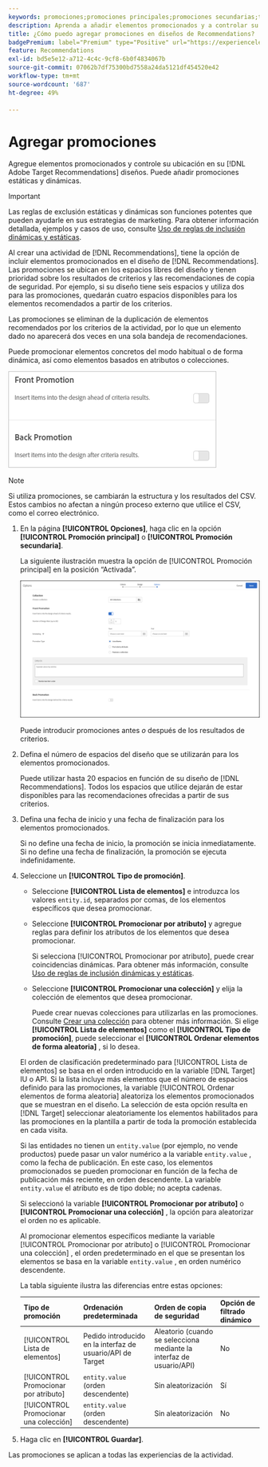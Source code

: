 ```yaml
---
keywords: promociones;promociones principales;promociones secundarias;tipo de promociones;lista de elementos;promocionar por atributo;promocionar una colección
description: Aprenda a añadir elementos promocionados y a controlar su ubicación en el Adobe [!DNL Target] diseños de Recommendations. Puede añadir promociones estáticas y dinámicas.
title: ¿Cómo puedo agregar promociones en diseños de Recommendations?
badgePremium: label="Premium" type="Positive" url="https://experienceleague.adobe.com/docs/target/using/introduction/intro.html?lang=en#premium newtab=true" tooltip="See what's included in Target Premium."
feature: Recommendations
exl-id: bd5e5e12-a712-4c4c-9cf8-6b0f4834067b
source-git-commit: 07062b7df75300bd7558a24da5121df454520e42
workflow-type: tm+mt
source-wordcount: '687'
ht-degree: 49%

---
```


# Agregar promociones

Agregue elementos promocionados y controle su ubicación en su [!DNL Adobe Target Recommendations] diseños. Puede añadir promociones estáticas y dinámicas.

>[!IMPORTANT]
>
>Las reglas de exclusión estáticas y dinámicas son funciones potentes que pueden ayudarle en sus estrategias de marketing. Para obtener información detallada, ejemplos y casos de uso, consulte [Uso de reglas de inclusión dinámicas y estáticas](/help/main/c-recommendations/c-algorithms/use-dynamic-and-static-inclusion-rules.md#concept_4CB5C0FA705D4E449BD0B37B3D987F9F).

Al crear una actividad de [!DNL Recommendations], tiene la opción de incluir elementos promocionados en el diseño de [!DNL Recommendations]. Las promociones se ubican en los espacios libres del diseño y tienen prioridad sobre los resultados de criterios y las recomendaciones de copia de seguridad. Por ejemplo, si su diseño tiene seis espacios y utiliza dos para las promociones, quedarán cuatro espacios disponibles para los elementos recomendados a partir de los criterios.

Las promociones se eliminan de la duplicación de elementos recomendados por los criterios de la actividad, por lo que un elemento dado no aparecerá dos veces en una sola bandeja de recomendaciones.

Puede promocionar elementos concretos del modo habitual o de forma dinámica, así como elementos basados en atributos o colecciones.

![[!UICONTROL Promoción principal] y [!UICONTROL Promoción secundaria] opciones [!DNL Target] IU](assets/add_promotion_toggles.png)

>[!NOTE]
>
>Si utiliza promociones, se cambiarán la estructura y los resultados del CSV. Estos cambios no afectan a ningún proceso externo que utilice el CSV, como el correo electrónico.

1. En la página **[!UICONTROL Opciones]**, haga clic en la opción **[!UICONTROL Promoción principal]** o **[!UICONTROL Promoción secundaria]**.

   La siguiente ilustración muestra la opción de [!UICONTROL Promoción principal] en la posición “Activada”.

   ![Agregar opciones de promoción principal](/help/main/c-recommendations/t-create-recs-activity/assets/add_promotion_front.png)

   Puede introducir promociones antes *o* después de los resultados de criterios.

1. Defina el número de espacios del diseño que se utilizarán para los elementos promocionados.

   Puede utilizar hasta 20 espacios en función de su diseño de [!DNL Recommendations]. Todos los espacios que utilice dejarán de estar disponibles para las recomendaciones ofrecidas a partir de sus criterios.

1. Defina una fecha de inicio y una fecha de finalización para los elementos promocionados.

   Si no define una fecha de inicio, la promoción se inicia inmediatamente. Si no define una fecha de finalización, la promoción se ejecuta indefinidamente.

1. Seleccione un **[!UICONTROL Tipo de promoción]**.

   * Seleccione **[!UICONTROL Lista de elementos]** e introduzca los valores `entity.id`, separados por comas, de los elementos específicos que desea promocionar.

   * Seleccione **[!UICONTROL Promocionar por atributo]** y agregue reglas para definir los atributos de los elementos que desea promocionar.

      Si selecciona [!UICONTROL Promocionar por atributo], puede crear coincidencias dinámicas. Para obtener más información, consulte [Uso de reglas de inclusión dinámicas y estáticas](/help/main/c-recommendations/c-algorithms/use-dynamic-and-static-inclusion-rules.md#concept_4CB5C0FA705D4E449BD0B37B3D987F9F).

   * Seleccione **[!UICONTROL Promocionar una colección]** y elija la colección de elementos que desea promocionar.

      Puede crear nuevas colecciones para utilizarlas en las promociones. Consulte [Crear una colección](/help/main/c-recommendations/c-products/collections.md#task_1256DFF6842141FCAADD9E1428EF7F08) para obtener más información.
   Si elige **[!UICONTROL Lista de elementos]** como el **[!UICONTROL Tipo de promoción]**, puede seleccionar el **[!UICONTROL Ordenar elementos de forma aleatoria]** , si lo desea.

   El orden de clasificación predeterminado para [!UICONTROL Lista de elementos] se basa en el orden introducido en la variable [!DNL Target] IU o API. Si la lista incluye más elementos que el número de espacios definido para las promociones, la variable [!UICONTROL Ordenar elementos de forma aleatoria] aleatoriza los elementos promocionados que se muestran en el diseño. La selección de esta opción resulta en [!DNL Target] seleccionar aleatoriamente los elementos habilitados para las promociones en la plantilla a partir de toda la promoción establecida en cada visita.

   Si las entidades no tienen un `entity.value` (por ejemplo, no vende productos) puede pasar un valor numérico a la variable `entity.value` , como la fecha de publicación. En este caso, los elementos promocionados se pueden promocionar en función de la fecha de publicación más reciente, en orden descendente. La variable `entity.value` el atributo es de tipo doble; no acepta cadenas.

   Si seleccionó la variable **[!UICONTROL Promocionar por atributo]** o **[!UICONTROL Promocionar una colección]** , la opción para aleatorizar el orden no es aplicable.

   Al promocionar elementos específicos mediante la variable [!UICONTROL Promocionar por atributo] o [!UICONTROL Promocionar una colección] , el orden predeterminado en el que se presentan los elementos se basa en la variable `entity.value` , en orden numérico descendente.

   La tabla siguiente ilustra las diferencias entre estas opciones:

   | Tipo de promoción | Ordenación predeterminada | Orden de copia de seguridad | Opción de filtrado dinámico |
   | --- | --- | --- | --- |
   | [!UICONTROL Lista de elementos] | Pedido introducido en la interfaz de usuario/API de Target | Aleatorio (cuando se selecciona mediante la interfaz de usuario/API) | No |
   | [!UICONTROL Promocionar por atributo] | `entity.value` (orden descendente) | Sin aleatorización | Sí |
   | [!UICONTROL Promocionar una colección] | `entity.value` (orden descendente) | Sin aleatorización | No |

1. Haga clic en **[!UICONTROL Guardar]**.

Las promociones se aplican a todas las experiencias de la actividad.
